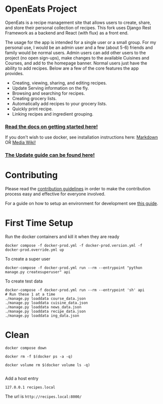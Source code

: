 # OpenEats Project

OpenEats is a recipe management site that allows users to create, share, and store their personal collection of recipes. This fork uses Django Rest Framework as a backend and React (with flux) as a front end.

The usage for the app is intended for a single user or a small group. For my personal use, I would be an admin user and a few (about 5-6) friends and family would be normal users. Admin users can add other users to the project (no open sign-ups), make changes to the available Cuisines and Courses, and add to the homepage banner. Normal users just have the ability to add recipes. Below are a few of the core features the app provides.

- Creating, viewing, sharing, and editing recipes.
- Update Serving information on the fly.
- Browsing and searching for recipes.
- Creating grocery lists.
- Automatically add recipes to your grocery lists.
- Quickly print recipe.
- Linking recipes and ingredient grouping.

### [Read the docs on getting started here!](docs/Running_the_App.md)

If you don't wish to use docker, see installation instructions here:
[Markdown](docs/Running_the_App_Without_Docker.md) OR [Media Wiki!](https://wiki.tothnet.hu/books/other/page/install-openeats-without-docker-and-run-on-apache2)


### [The Update guide can be found here!](docs/Updating_the_App.md)

# Contributing
Please read the [contribution guidelines](CONTRIBUTING.md) in order to make the contribution process easy and effective for everyone involved.

For a guide on how to setup an environment for development see [this guide](docs/Running_the_App_in_dev.md).


# First Time Setup
Run the docker containers and kill it when they are ready
```
docker compose -f docker-prod.yml -f docker-prod.version.yml -f docker-prod.override.yml up
```

To create a super user
```
docker-compose -f docker-prod.yml run --rm --entrypoint "python manage.py createsuperuser" api
```

To create test data
```
docker-compose -f docker-prod.yml run --rm --entrypoint 'sh' api
# Run these 1 at a time
./manage.py loaddata course_data.json
./manage.py loaddata cuisine_data.json
./manage.py loaddata news_data.json
./manage.py loaddata recipe_data.json
./manage.py loaddata ing_data.json
```

# Clean

```
docker compose down 

docker rm -f $(docker ps -a -q)

docker volume rm $(docker volume ls -q)


```

Add a host entry
```
127.0.0.1 recipes.local
```
The url is `http://recipes.local:8000/`